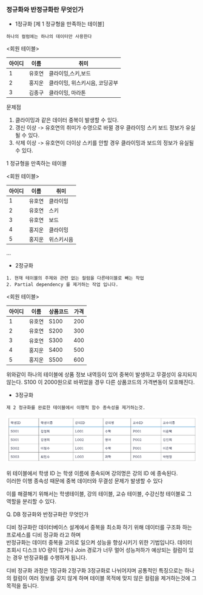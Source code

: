 ### 정규화와 반정규화란 무엇인가

- 1정규화 [제 1 정규형을 만족하는 테이블]
```text
하나의 컬럼에는 하나의 데이터만 사용한다
```

<회원 테이블>

| 아이디 | 이름  | 취미                |
|-----|-----|-------------------|
| 1   | 유호연 | 클라이밍,스키,보드        |
| 2   | 홍지운 | 클라이밍, 위스키시음, 코딩공부 |
| 3   | 김종구 | 클라이밍, 마라톤         |

문제점
1. 클라이밍과 같은 데이터 중복이 발생할 수 있다.
2. 갱신 이상 -> 유호연의 취미가 수영으로 바뀔 경우 클라이밍 스키 보드 정보가 유실 될 수 있다. 
3. 삭제 이상 -> 유호연이 더이상 스키를 안할 경우 클라이밍과 보드의 정보가 유실될 수 있다.

1 정규형을 만족하는 테이블

<회원 테이블>

| 아이디 | 이름  | 취미    |
|-----|-----|-------|
| 1   | 유호연 | 클라이밍  |   
| 2   | 유호연 | 스키    |   
| 3   | 유호연 | 보드    |   
| 4   | 홍지운 | 클라이밍  |
| 5   | 홍지운 | 위스키시음 |
 ...

- 2정규화
```text
1. 현재 테이블의 주제와 관련 없는 컬럼을 다른테이블로 빼는 작업
2. Partial dependency 를 제거하는 작업 입니다.
```

<회원 테이블>

| 아이디 | 이름  | 상품코드 | 가격  |   
|-----|-----|------|-----|
| 1   | 유호연 | S100 | 200 |
| 2   | 유호연 | S200 | 300 |
| 3   | 유호연 | S300 | 400 |
| 4   | 홍지운 | S400 | 500 |
| 5   | 홍지운 | S500 | 600 |

위와같이 하나의 테이블에 상품 정보 내역등이 있어 중복이 발생하고 무결성이 유지되지 않는다.
S100 이 2000원으로 바뀌었을 경우 다른 상품코드의 가격변동이 모호해진다.

- 3정규화
```text
제 2 정규화를 완료한 테이블에서 이행적 함수 종속성을 제거하는것.
```
![img.png](../이미지/img.png)

위 테이블에서 학생 ID 는 학생 이름에 종속되며 강의명은 강의 ID 에 종속된다.<br>
이러한 이행 종속성 때문에 중복 데이터와 무결성 문제가 발생할 수 있다

이를 해결해기 위해서는 학생테이블, 강의 테이블, 교슈 테이블, 수강신청 테이블로 그 역할을 분리할 수 있다.

Q. DB 정규화와 반정규화란 무엇인가

디비 정규화란 데이터베이스 설계에서 중복을 최소화 하기 위해 데이터를 구조화 하는 프로세스를 디비 정규화 라고 하며
<br>
반정규화는 데이터 중복을 고의로 일으켜 성능을 향상시키기 위한 기법입니다. 데이터 조회시 디스크 I/O 량이 많거나
Join 경로가 너무 멀어 성능저하가 예상되는 컬럼이 있는 경우 반정규화를 수행하게 됩니다.

디비 정규화 과정은 1정규화 2정구화 3정규화로 나뉘어지며
공통적인 특징으로는 하나의 컬럼이 여러 정보를 갖지 않게 하며 테이블 목적에 맞지 않은 컬럼을 제거하는것에 그 목적을 둡니다.
